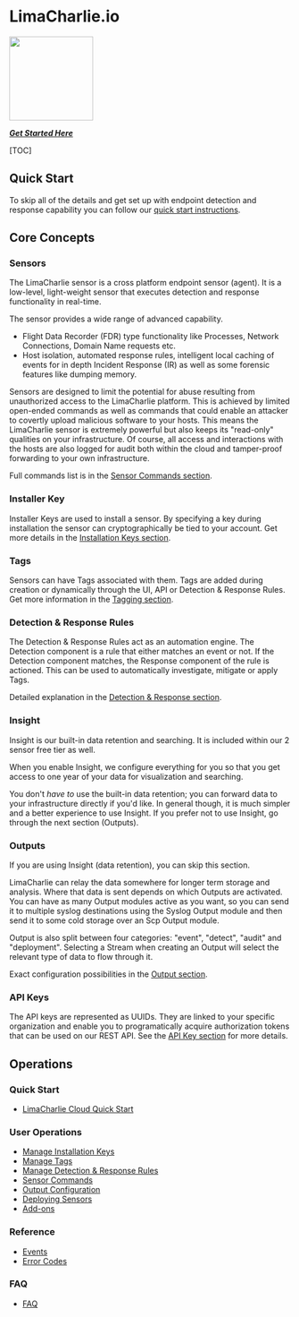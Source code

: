 # LimaCharlie.io

<img src="https://lcio.nyc3.digitaloceanspaces.com/logo.png" width="150">

***[Get Started Here](https://limacharlie.io)***

[TOC]

## Quick Start
To skip all of the details and get set up with endpoint detection and response capability you can follow our [quick start instructions](lcc_quick_start.md).

## Core Concepts
### Sensors
The LimaCharlie sensor is a cross platform endpoint sensor (agent). It is a low-level, light-weight sensor that executes detection and response functionality in real-time.

The sensor provides a wide range of advanced capability.

* Flight Data Recorder (FDR) type functionality like Processes, Network Connections, Domain Name requests etc.
* Host isolation, automated response rules, intelligent local caching of events for in depth Incident Response (IR)
as well as some forensic features like dumping memory.

Sensors are designed to limit the potential for abuse resulting from unauthorized access to the LimaCharlie platform.
This is achieved by limited open-ended commands as well as commands that could enable an attacker to
covertly upload malicious software to your hosts. This means the LimaCharlie sensor is extremely powerful
but also keeps its "read-only" qualities on your infrastructure. Of course, all access and interactions with the hosts
are also logged for audit both within the cloud and tamper-proof forwarding to your own infrastructure.

Full commands list is in the [Sensor Commands section](sensor_commands.md).

### Installer Key
Installer Keys are used to install a sensor. By specifying a key during installation the sensor can cryptographically be tied to your account.
Get more details in the [Installation Keys section](manage_keys.md).

### Tags
Sensors can have Tags associated with them. Tags are added during creation or dynamically through the UI, API or Detection & Response Rules.
Get more information in the [Tagging section](tagging.md).

### Detection & Response Rules
The Detection & Response Rules act as an automation engine. The Detection component is a rule that either matches an event
or not. If the Detection component matches, the Response component of the rule is actioned. This can be used to automatically
investigate, mitigate or apply Tags.

Detailed explanation in the [Detection & Response section](dr.md).

### Insight
Insight is our built-in data retention and searching. It is included within our 2 sensor free tier as well.

When you enable Insight, we configure everything for you so that you get access to one year of your data for visualization and searching.

You don't *have to* use the built-in data retention; you can forward data to your infrastructure
directly if you'd like. In general though, it is much simpler and a better experience to use Insight. If you prefer not to use Insight,
go through the next section (Outputs).

### Outputs
If you are using Insight (data retention), you can skip this section.

LimaCharlie can relay the data somewhere for longer term storage and analysis. Where that data is sent depends on which Outputs
are activated. You can have as many Output modules active as you want, so you can send it to multiple syslog destinations using
the Syslog Output module and then send it to some cold storage over an Scp Output module.

Output is also split between four categories: "event", "detect", "audit" and "deployment". Selecting a Stream when creating an Output
will select the relevant type of data to flow through it.

Exact configuration possibilities in the [Output section](outputs.md).

### API Keys
The API keys are represented as UUIDs. They are linked to your specific organization and enable you to programatically acquire
authorization tokens that can be used on our REST API. See the [API Key section](api_keys.md) for more details.

## Operations

### Quick Start
* [LimaCharlie Cloud Quick Start](lcc_quick_start.md)

### User Operations
* [Manage Installation Keys](manage_keys.md)
* [Manage Tags](tagging.md)
* [Manage Detection & Response Rules](dr.md)
* [Sensor Commands](sensor_commands.md)
* [Output Configuration](outputs.md)
* [Deploying Sensors](deploy_sensor.md)
* [Add-ons](user_addons.md)

### Reference
* [Events](events.md)
* [Error Codes](errors.md)

### FAQ
* [FAQ](faq.md)
